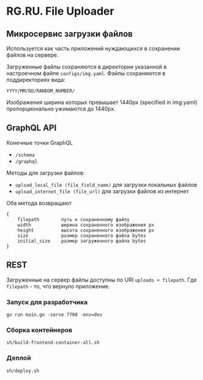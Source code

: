 # RG.RU. File Uploader

## Микросервис загрузки файлов

Используется как часть приложений нуждающихся в сохранении файлов на сервере.

Загруженные файлы сохраняются в директории указанной в настроечном файле `configs/img.yaml`.
Файлы сохраняются в поддиректориях вида:

    YYYY/MM/DD/RANDOM_NUMBER/

Изображения ширина которых превышает 1440px (specified in img.yaml) пропорционально ужимаются до 1440px.

## GraphQL API

Конечные точки GraphQL 
- `/schema` 
- `/graphql`


Методы для загрузки файлов:
- `upload_local_file (file_field_name)` для загрузки локальных файлов
- `upload_internet_file (file_url)` для загрузки файлов из интернет

Оба метода возвращают 

    {
        filepath        путь к сохраненному файлу 
        width           ширина сохраненного изображения px
        height          высота сохраненного изображения px
        size            размер сохраненного файла bytes
        initial_size    размер загруженного файла bytes
    }

## REST

Загруженные на сервер файлы доступны по URI 
`uploads + filepath`. Где `filepath` - то, что вернуло приложение.


### Запуск для разработчика

    go run main.go -serve 7700 -env=dev

### Сборка контейнеров

    sh/build-frontend-container-all.sh

### Деплой

    sh/deploy.sh

